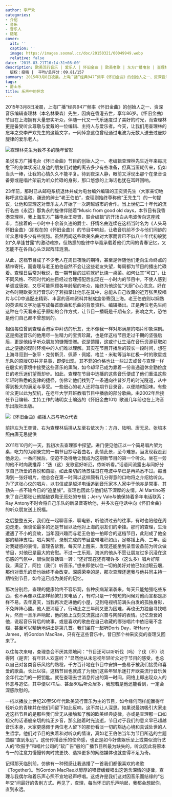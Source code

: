 ```yaml
---
author: 李严欢
categories:
- 介绍
- 音乐
- 音乐人
- 随笔
cover:
  alt: ''
  caption: ''
  image: https://images.soomal.cc/doc/20150321/00049949.webp
  relative: false
date: '2015-03-21T16:14:31+08:00'
description: 欧美流行音乐 | 爱乐人 | 怀旧金曲 | 欧美老歌 | 东方广播电台 | 查理林 | 林秉森 | 源自：www.soomal.com |
  版权：投稿 |  平均/总评分：09.81/157
summary: 2015年3月8日凌晨，上海广播“经典947”频率《怀旧金曲》的创始人之一、资深音乐编辑查理林（本名林秉森）先生，因病在香港去世，享年86岁。《怀旧金曲》节目在上海拥有大量忠实听众，伴随一代又一代乐迷度过了美好的时光，而查理林更是备受听众尊敬与爱戴的一位编辑、主持人与爱乐者……
tags:
- 爵士乐
title: 乐声中的怀念
---
```


2015年3月8日凌晨，上海广播“经典947”频率《怀旧金曲》的创始人之一、资深音乐编辑查理林（本名林秉森）先生，因病在香港去世，享年86岁。《怀旧金曲》节目在上海拥有大量忠实听众，伴随一代又一代乐迷度过了美好的时光，而查理林更是备受听众尊敬与爱戴的一位编辑、主持人与爱乐者。今天，让我们用查理林的忘年之交李严欢先生的这篇文字，一同悼念这位曾经通过电波为无数人送去过曼妙旋律的爱乐老人。


![查理林先生为数不多的晚年留影](https://images.soomal.cc/doc/20150321/00049941_01.webp)





虽说东方广播电台《怀旧金曲》节目的创始人之一、老编辑查理林先生近年来每况愈下的身体状况让身边的朋友们对他的离去多少有些准备，但真当噩耗传来，仍如当头一棒，让我的心情久久不能平复。待到夜深人静，眼前又浮现出那个在录音设备旁或是唱片架前为听众忙碌的身影，那口悠悠的上海话也犹在耳畔回响。

23年前，那时已从邮电系统退休并成为电台编外编辑的王奕贤先生（大家亲切地称呼这位温和、谦逊的绅士“老王伯伯”，查理则始终尊称他“王先生”）的一句提议，让他和查理这对音乐友人开始了一次跨越城市的合作。当上世纪二十年代的流行名曲《永远》那隽永的旋律伴随着“Music from good old days，本节目有我香港查理林，我上海东方广播电台王奕贤，联合编辑”的开场白从电波传向这座城市，当接着的一小时中十余首久违的爵士、抒情名曲连续在这档当时名为《人头马怀旧金曲》（即现在的《怀旧金曲》）的节目中响起，让收音机前不少与他们同龄的听众思绪多少有些恍惚。虽然再闻这些欧美名曲对大家而言已不似八十年代初般犹如“久旱逢甘露”的激动难捺，但熟悉的旋律中毕竟承载着他们共同的青春记忆，又怎能不在各自心头泛起阵阵涟漪。

从此，这档节目成了不少老人在周日夜晚的期待，甚至是伴随他们走向生命终点的精神寄托，而查理与老王伯伯自然不会让这些老友失望，每周都为节目的播出忙碌着。查理日后常对我说，做一期节目的过程就好比烧一桌菜。如何让其“可口”，让不同风格、不同时代的曲目经过合理搭配后出现在一小时内的节目中，不使人感到单调或唐突，又尽可能照顾各年龄层的听众，始终为他这位“大厨”心心念念。好在对各时期欧美流行音乐的了若指掌让他乐在其中，总能从自己收藏的近万张黑胶唱片与CD中选配出精彩、丰富的音响资料并制成盒带寄回上海。老王伯伯则以娴熟的英语和文字功底写成每首歌曲和乐曲的背景资料、编辑播出。正是两位老先生间这种在今天看来近乎原始的合作方式，让节目一播既是千期有余，影响之大，恐怕是他们自己都不曾想到的。

相信每位曾到查理香港家中拜访的乐友，无不像我一样对那满屋的唱片印象深刻。这是痴迷音乐的他用尽一生精力的宝贵珍藏，也是伴这档节目走过千期的坚强后盾，更是他给予听众朋友的慷慨馈赠。说是馈赠，这或许让生活在音乐资源获取如此之便捷的现时环境中的人们难以理解。其实在节目开播后的较长一段时间，想在上海寻觅到一张平・克劳斯贝、佩蒂・佩姬、格兰・米勒等当年红极一时的歌星或乐队的原版CD并非易事，即便出现，其不菲的价格也让一些过去或曾与查理一样在殷实的家境中接受这些音乐的熏陶，如今却早已成为靠着一份普通退休金勤俭度日的老乐迷们望而却步。如此，查理在节目中选播的这些音乐便成了他们重温这些年轻时熟悉的旋律的捷径，仿佛让他们找到了一条通向往昔岁月的时光隧道，从中得到极大的满足与享受。一些细心的老人还将每期节目录音，以便随时回味。有些听众更以此为契机，在老年大学开班教唱节目中播放的部分歌曲。由2002年后接任节目编辑、主持工作的陆明女士编选的《怀旧金曲101》歌谱几年前也在上海音乐出版社出版。

![《怀旧金曲》编播人员与听众代表](https://images.soomal.cc/doc/20150324/00049965.webp)

前排左为王奕贤、右为查理林后排从左至右依次为：方舟、陆明、唐无忌、张培本照由唐无忌提供



2011年10月的一天，我初次去查理家中探望。进门便见他正以一个简易唱片架为桌，吃力的为刚录完的一期节目抄写着曲名，此情此景，至今难忘。当发现我走到他身边，一番问候后，便迫不及待地让我成为这期新节目的第一个听众。坐在一旁的他不时向我推荐：“迭（这）支歌蛮好听厄，侬听听看。”话语间流露出与同好分享自己所爱的喜悦和自豪。如此亲切的场景往日在电波中早已是再熟悉不过。每当淘到一张好唱片，他总会在第一时间以这样颇有几分得意的口吻将之介绍给听众。为了这张心仪的唱片，以书信或是越洋电话追到音乐家本人家中于他亦是常事，其劲头一点不输今日的“追星族”。查理也因此与他们结下深厚的友情。Al Martino寄来了自己那张让他踏破铁鞋无觅处的专辑；Jerry Vale与他保持着多年电话联系；Ray Antony不时会将自己乐队的新录音寄给他，并多次在电话中向《怀旧金曲》的听众朋友送上祝福。

之后整整五天，我们在一起聊音乐、聊电影，听他讲过去的往事，有时也陪他在周边走走。但谈论最多的还是节目以及他对上海的朋友们的牵挂。那时的查理，生活遭遇了不小的变故，当年因兴趣而与老王伯伯一拍即合的这档节目，此刻成了他全部的精神支柱。唱片架前，录制完成的节目盒带堆积如山，足够播上两、三年。面对我疑惑的表情，查理告诉我，每天早上醒来，发现还能坐到录音设备前为听众做节目，对他已是最大的安慰。不过一生乐观、海派的他从不愿让朋友过多沉浸在这伤感的气氛中，很快就将话锋一转：“还好现在还有噶许多（这么多）唱片好陪我，满足了，阿拉（我们）听音乐。”想来即使以往一切的美好对他已如过眼云烟，那份对音乐的爱也始终不会改变。深感荣幸的是，那次查理还邀我与他共同主持一期特别节目，如今这已成为美好的记忆。

那次分别后，查理的健康始终不容乐观，各种疾病渐渐袭来，每天只能勉强吃些东西，也不再像以往那样频繁打来电话了，有时只是一个短短的问候对他而言都是那样不易。去年夏天，当我再次走进他的小屋，见到电视机前满头白发的孤独身影，不免阵阵心酸。他人更消瘦了，行动比之三年前又更为困难，再也无力独自寻找唱片。然而一旦乐声响起，他的脸上立刻又流露出兴奋与陶醉的表情。记忆渐衰的他，说起音乐背后的故事，或是喜欢的歌曲在自己收藏的哪张唱片中依旧毫不含糊，甚至可以精确地讲出是第几首。我们坐在一起听Doris Day，听Harry James，听Gordon MacRae，只有在这些音乐中，昔日那个神采奕奕的查理又回来了。

以往每次来电，查理总会不厌其烦地问：“节目还可以听听伐（吗）？伐（不）晓得阿（是否）有年轻人欢喜听？”显然他从未忽视年轻听众对于节目的感受，也总以自己对各类音乐风格的熟稔，千方百计地在节目中安排一些易于被我们接受和喜爱的歌曲。长此以往，这档节目也就成了为我们这些年轻乐迷打开欧美流行音乐黄金年代之门的一把钥匙。就在查理去世消息传出的第一时间，网络上即出现众人的怀念与追忆，其中便以70后、甚至80后听众居多，我想若是他还能看到，一定会深感欣慰的。

一档以播放上世纪20至50年代欧美流行音乐为主的节目，如今缘何同样能赢得年轻听众的青睐并在他们间留下如此反响，这不禁让人深思。如果说最初吸引大家走近这档节目的是那些我们曾无从接触和了解的欧美经典旋律，亦或是查理那一口如祖父的话语般亲切的纯正乡音，那么随着时光流逝，节目对于我们的意义早已超越音乐本身，大家更感佩于两位老人留下的那份看淡一切的豁达心境和真诚处世的人生哲学。他们对节目的执着和对听众的情谊，真如老王伯伯当年为节目所选的主题曲般“直到永远”。这份传播音乐的使命感，也正是如今好些娱乐至上或类似流行艺人的“吹鼓手”和唱片公司的“软广告”般的广播节目所最为缺失的，听众因此将原本专一的注意力慢慢转向时效更快、选择更多的网络媒体也就变得不足为奇。

记得那天临别前，仿佛有一种预感让我选播了一首我们都很喜欢的老歌《Together》。当Gordon MacRae以醇厚的嗓音缓缓唱出这饱含深情的旋律，查理与我偶尔和着乐声心照不宣地轻声哼唱。这或许是我们这对因音乐而结缘的“忘年交”间最好的告别方式。再见了，查理，每当怀旧的乐声响起，我都会想起你，直到永远。